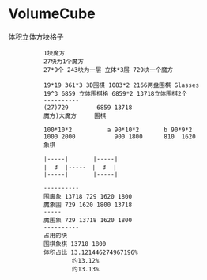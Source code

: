 # VolumeCube
体积立体方块格子

              1块魔方
              27块为1个魔方
              27*9个 243块为一层 立体*3层 729块一个魔方

              19*19 361*3 3D围棋 1083*2 2166两盘围棋 Glasses
              19^3 6859‬ 立体围棋格 6859*2 13718立体围棋2个
              ---------- 
              (27)729        6859 13718 
              魔方)大魔方     围棋
              
              100*10*2          a 90*10*2       b 90*9*2
              1000 2000‬           900 1800      810  1620
              象棋
              
              |-----|       |-----| 
              |  3  |-----　|  3  |
              |-----|       |-----|
              
              ---------- 
              围魔象 13718 729 1620 1800
              魔象围 729 1620 1800 13718
              -----
              魔围象 729 13718 1620 1800
              ---------- 
              占用的块
              围棋象棋 13718 1800
              体积占比 13.121446274967196%
                      约13.12%
                      约13.13%
              
